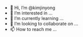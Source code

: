 - 👋 Hi, I’m @kimjinyong
- 👀 I’m interested in ...
- 🌱 I’m currently learning ...
- 💞️ I’m looking to collaborate on ...
- 📫 How to reach me ...

<!---
kimjinyong/kimjinyong is a ✨ special ✨ repository because its `README.md` (this file) appears on your GitHub profile.
You can click the Preview link to take a look at your changes.
--->
